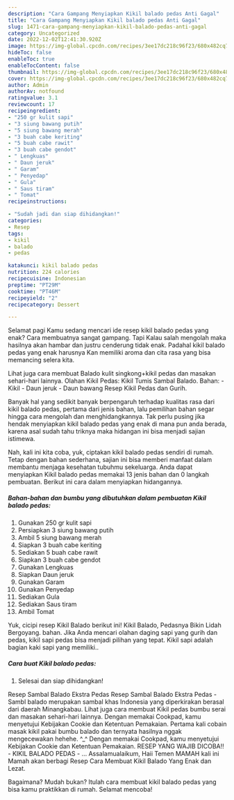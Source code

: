 ```yaml
---
description: "Cara Gampang Menyiapkan Kikil balado pedas Anti Gagal"
title: "Cara Gampang Menyiapkan Kikil balado pedas Anti Gagal"
slug: 1471-cara-gampang-menyiapkan-kikil-balado-pedas-anti-gagal
category: Uncategorized
date: 2022-12-02T12:41:30.920Z
image: https://img-global.cpcdn.com/recipes/3ee17dc218c96f23/680x482cq70/kikil-balado-pedas-foto-resep-utama.jpg
hideToc: false
enableToc: true
enableTocContent: false
thumbnail: https://img-global.cpcdn.com/recipes/3ee17dc218c96f23/680x482cq70/kikil-balado-pedas-foto-resep-utama.jpg
cover: https://img-global.cpcdn.com/recipes/3ee17dc218c96f23/680x482cq70/kikil-balado-pedas-foto-resep-utama.jpg
author: Admin
authorAv: notfound
ratingvalue: 3.1
reviewcount: 17
recipeingredient:
- "250 gr kulit sapi"
- "3 siung bawang putih"
- "5 siung bawang merah"
- "3 buah cabe keriting"
- "5 buah cabe rawit"
- "3 buah cabe gendot"
- " Lengkuas"
- " Daun jeruk"
- " Garam"
- " Penyedap"
- " Gula"
- " Saus tiram"
- " Tomat"
recipeinstructions:

- "Sudah jadi dan siap dihidangkan!"
categories:
- Resep
tags:
- kikil
- balado
- pedas

katakunci: kikil balado pedas 
nutrition: 224 calories
recipecuisine: Indonesian
preptime: "PT29M"
cooktime: "PT46M"
recipeyield: "2"
recipecategory: Dessert

---
```



Selamat pagi Kamu sedang mencari ide resep kikil balado pedas yang enak? Cara membuatnya sangat gampang. Tapi Kalau salah mengolah maka hasilnya akan hambar dan justru cenderung tidak enak. Padahal kikil balado pedas yang enak harusnya Kan memiliki aroma dan cita rasa yang bisa memancing selera kita.


Lihat juga cara membuat Balado kulit singkong+kikil pedas dan masakan sehari-hari lainnya. Olahan Kikil Pedas: Kikil Tumis Sambal Balado. Bahan: - Kikil - Daun jeruk - Daun bawang Resep Kikil Pedas dan Gurih.

Banyak hal yang sedikit banyak berpengaruh terhadap kualitas rasa dari kikil balado pedas, pertama dari jenis bahan, lalu pemilihan bahan segar hingga cara mengolah dan menghidangkannya. Tak perlu pusing jika hendak menyiapkan kikil balado pedas yang enak di mana pun anda berada, karena asal sudah tahu triknya maka hidangan ini bisa menjadi sajian istimewa.


Nah, kali ini kita coba, yuk, ciptakan kikil balado pedas sendiri di rumah. Tetap dengan bahan sederhana, sajian ini bisa memberi manfaat dalam membantu menjaga kesehatan tubuhmu sekeluarga. Anda dapat menyiapkan Kikil balado pedas memakai 13 jenis bahan dan 0 langkah pembuatan. Berikut ini cara dalam menyiapkan hidangannya.

<!--inarticleads1-->

##### Bahan-bahan dan bumbu yang dibutuhkan dalam pembuatan Kikil balado pedas:

1. Gunakan 250 gr kulit sapi
1. Persiapkan 3 siung bawang putih
1. Ambil 5 siung bawang merah
1. Siapkan 3 buah cabe keriting
1. Sediakan 5 buah cabe rawit
1. Siapkan 3 buah cabe gendot
1. Gunakan  Lengkuas
1. Siapkan  Daun jeruk
1. Gunakan  Garam
1. Gunakan  Penyedap
1. Sediakan  Gula
1. Sediakan  Saus tiram
1. Ambil  Tomat


Yuk, cicipi resep Kikil Balado berikut ini! Kikil Balado, Pedasnya Bikin Lidah Bergoyang. bahan. Jika Anda mencari olahan daging sapi yang gurih dan pedas, kikil sapi pedas bisa menjadi pilihan yang tepat. Kikil sapi adalah bagian kaki sapi yang memiliki.. 

<!--inarticleads2-->

##### Cara buat Kikil balado pedas:


1. Selesai dan siap dihidangkan!

Resep Sambal Balado Ekstra Pedas Resep Sambal Balado Ekstra Pedas - Sambl balado merupakan sambal khas Indonesia yang diperkirakan berasal dari daerah Minangkabau. Lihat juga cara membuat Kikil pedas bumbu serai dan masakan sehari-hari lainnya. Dengan memakai Cookpad, kamu menyetujui Kebijakan Cookie dan Ketentuan Pemakaian. Pertama kali cobain masak kikil pakai bumbu balado dan ternyata hasilnya nggak mengecewakan hehehe. ^_^ Dengan memakai Cookpad, kamu menyetujui Kebijakan Cookie dan Ketentuan Pemakaian. RESEP YANG WAJIB DICOBA!! - KIKIL BALADO PEDAS - … Assalamualaikum, Haii Temen MAMAH kali ini Mamah akan berbagi Resep Cara Membuat Kikil Balado Yang Enak dan Lezat. 

Bagaimana? Mudah bukan? Itulah cara membuat kikil balado pedas yang bisa kamu praktikkan di rumah. Selamat mencoba!
